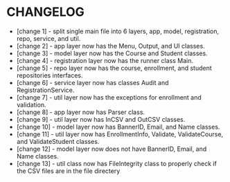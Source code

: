 # CHANGELOG

- [change 1] - split single main file into 6 layers, app, model, registration, repo, service, and util.
- [change 2] - app layer now has the Menu, Output, and UI classes.
- [change 3] - model layer now has the Course and Student classes.
- [change 4] - registration layer now has the runner class Main.
- [change 5] - repo layer now has the course, enrollment, and student repositories interfaces.
- [change 6] - service layer now has classes Audit and RegistrationService.
- [change 7] - util layer now has the exceptions for enrollment and validation.
- [change 8] - app layer now has Parser class.
- [change 9] - util layer now has InCSV and OutCSV classes.
- [change 10] - model layer now has BannerID, Email, and Name classes.
- [change 11] - util layer now has EnrollmentInfo, Validate, ValidateCourse, and ValidateStudent classes.
- [change 12] - model layer now does not have BannerID, Email, and Name classes.
- [change 13] - util class now has FileIntegrity class to properly check if the CSV files are in the file directery
